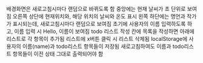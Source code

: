 배경화면은 새로고침시마다 랜덤으로 바뀌도록 함 
중앙에는 현재 날씨가 초 단위로 보여짐
오른쪽 상단에 현재위치와, 해당 위치의 날씨와 온도 표시
왼쪽 하단에는 명언과 작가가 표시되는데, 새로고침시마다 랜덤으로 보여짐 
초기에 사용자의 이름 입력하도록 하고, 이름 입력 시 Hello, 이름이 보여짐 
todo 리스트 작성 칸에 목록을 작성하면 아래에 리스트로 각 항목이 추가됨
리스트에 x버튼 클릭 시 리스트 삭제됨 
localStorage에 사용자의 이름(name)과 todo리스트 항목들이 저장됨 
새로고침하여도 이름과 todo리스트 항목들이 이전 상태 그대로 출력되어야 함 

